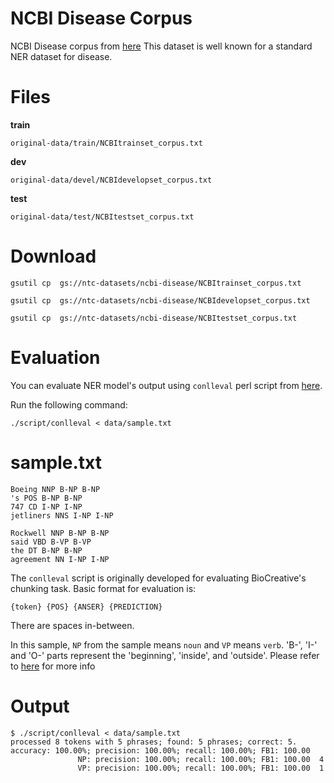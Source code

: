 # NCBI Disease Corpus

NCBI Disease corpus from [here](https://www.ncbi.nlm.nih.gov/CBBresearch/Dogan/DISEASE/)
This dataset is well known for a standard NER dataset for disease.

# Files

**train**

`original-data/train/NCBItrainset_corpus.txt`

**dev**

`original-data/devel/NCBIdevelopset_corpus.txt`

**test**

`original-data/test/NCBItestset_corpus.txt`

# Download

```
gsutil cp  gs://ntc-datasets/ncbi-disease/NCBItrainset_corpus.txt
```

```
gsutil cp  gs://ntc-datasets/ncbi-disease/NCBIdevelopset_corpus.txt
```

```
gsutil cp  gs://ntc-datasets/ncbi-disease/NCBItestset_corpus.txt
```

# Evaluation

You can evaluate NER model's output using `conlleval` perl script from [here](https://www.clips.uantwerpen.be/conll2000/chunking/conlleval.txt).

Run the following command:

```
./script/conlleval < data/sample.txt
```

# sample.txt

```
Boeing NNP B-NP B-NP
's POS B-NP B-NP
747 CD I-NP I-NP
jetliners NNS I-NP I-NP

Rockwell NNP B-NP B-NP
said VBD B-VP B-VP
the DT B-NP B-NP
agreement NN I-NP I-NP
```

The `conlleval` script is originally developed for evaluating BioCreative's chunking task. Basic format for evaluation is:

```
{token} {POS} {ANSER} {PREDICTION}
```
There are spaces in-between.

In this sample, `NP` from the sample means `noun` and `VP` means `verb`. 'B-', 'I-' and 'O-' parts represent the 'beginning', 'inside', and 'outside'. Please refer to [here](https://en.wikipedia.org/wiki/Inside%E2%80%93outside%E2%80%93beginning_(tagging)) for more info

# Output

```
$ ./script/conlleval < data/sample.txt 
processed 8 tokens with 5 phrases; found: 5 phrases; correct: 5.
accuracy: 100.00%; precision: 100.00%; recall: 100.00%; FB1: 100.00
               NP: precision: 100.00%; recall: 100.00%; FB1: 100.00  4
               VP: precision: 100.00%; recall: 100.00%; FB1: 100.00  1
```
